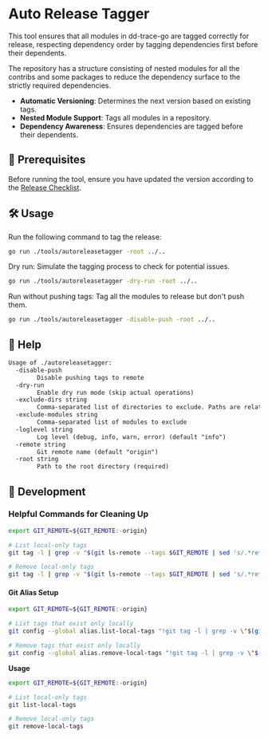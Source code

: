 # Auto Release Tagger

This tool ensures that all modules in dd-trace-go are tagged correctly for release, respecting dependency order by tagging dependencies first before their dependents.

The repository has a structure consisting of nested modules for all the contribs and some packages to reduce the dependency surface to the strictly required dependencies.

- **Automatic Versioning**: Determines the next version based on existing tags.
- **Nested Module Support**: Tags all modules in a repository.
- **Dependency Awareness**: Ensures dependencies are tagged before their dependents.

## 📌 Prerequisites

Before running the tool, ensure you have updated the version according to the [Release Checklist](https://datadoghq.atlassian.net/wiki/spaces/DL/pages/2477949158/Template+v+MAJOR+.+MINOR+.+PATCH+Release+Checklist#Release-branch).

## 🛠️ Usage

Run the following command to tag the release:

```sh
go run ./tools/autoreleasetagger -root ../..
```

Dry run: Simulate the tagging process to check for potential issues.

```sh
go run ./tools/autoreleasetagger -dry-run -root ../..
```

Run without pushing tags: Tag all the modules to release but don't push them.

```sh
go run ./tools/autoreleasetagger -disable-push -root ../..
```

## 📖 Help

[embedmd]:# (tmp/help.txt)
```txt
Usage of ./autoreleasetagger:
  -disable-push
    	Disable pushing tags to remote
  -dry-run
    	Enable dry run mode (skip actual operations)
  -exclude-dirs string
    	Comma-separated list of directories to exclude. Paths are relative to the root directory
  -exclude-modules string
    	Comma-separated list of modules to exclude
  -loglevel string
    	Log level (debug, info, warn, error) (default "info")
  -remote string
    	Git remote name (default "origin")
  -root string
    	Path to the root directory (required)
```


## 🚀 Development

### Helpful Commands for Cleaning Up

```sh
export GIT_REMOTE=${GIT_REMOTE:-origin}

# List local-only tags
git tag -l | grep -v "$(git ls-remote --tags $GIT_REMOTE | sed 's/.*refs\/tags\///g')"

# Remove local-only tags
git tag -l | grep -v "$(git ls-remote --tags $GIT_REMOTE | sed 's/.*refs\/tags\///g')" | xargs git tag -d
```

#### Git Alias Setup

```sh
export GIT_REMOTE=${GIT_REMOTE:-origin}

# List tags that exist only locally
git config --global alias.list-local-tags "!git tag -l | grep -v \"$(git ls-remote --tags $GIT_REMOTE | sed 's/.*refs\/tags\///g')\""

# Remove tags that exist only locally
git config --global alias.remove-local-tags "!git tag -l | grep -v \"$(git ls-remote --tags $GIT_REMOTE | sed 's/.*refs\/tags\///g')\" | xargs git tag -d"
```

**Usage**

```sh
export GIT_REMOTE=${GIT_REMOTE:-origin}

# List local-only tags
git list-local-tags

# Remove local-only tags
git remove-local-tags
```
